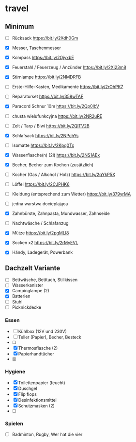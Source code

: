 # travel

## Minimum

- [ ] Rücksack https://bit.ly/2Xdh0Gm
- [x] Messer, Taschenmesser
- [x] Kompass https://bit.ly/2OjyxbE
- [x] Feuerstahl / Feuerzeug / Anzünder https://bit.ly/2Xi23m8
- [x] Stirnlampe https://bit.ly/2NMDRFB
- [ ] Erste-Hilfe-Kasten, Medikamente https://bit.ly/2rOhPK7
- [ ] Reparaturset https://bit.ly/358wTAF
- [x] Paracord Schnur 10m https://bit.ly/2Qp0IbV
- [ ] chusta wielufunkcyjna https://bit.ly/2NR2uRE

- [ ] Zelt / Tarp / Biwi https://bit.ly/2QlTV2B
- [x] Schlafsack https://bit.ly/2NPchYs
- [ ] Isomatte https://bit.ly/2Kpq0Tx

- [x] Wasserflasche(n) (2l) https://bit.ly/2NS1AEx
- [x] Becher, Becher zum Kochen (zusätzlich)
- [ ] Kocher (Gas / Alkohol / Holz) https://bit.ly/2qYkP5X
- [ ] Löffel https://bit.ly/2CJPHK6

- [ ] Kleidung (entsprechend zum Wetter) https://bit.ly/379yrMA
- [ ] jedna warstwa docieplająca
- [x] Zahnbürste, Zahnpasta, Mundwasser, Zahnseide
- [ ] Nachtwäsche / Schlafanzug
- [x] Mütze https://bit.ly/2pgMLl8
- [x] Socken x2 https://bit.ly/2rMyEVL

- [x] Händy, Ladegerät, Powerbank

## Dachzelt Variante

- [ ] Bettwäsche, Betttuch, Stillkissen
- [ ] Wasserkanister
- [x] Campinglampe (2)
- [X] Batterien
- [ ] Stuhl
- [ ] Picknickdecke

### Essen

- [ ] Kühlbox (12V und 230V)
- [ ] Teller (Papier), Becher, Besteck
- [ ] 
- [x] Thermosflasche (2)
- [x] Papierhandtücher
- [x] 

### Hygiene

- [x] Toilettenpapier (feucht)
- [x] Duschgel
- [x] Flip flops
- [x] Desinfektionsmittel
- [x] Schutzmasken (2)
- [ ] 

### Spielen

- [ ] Badminton, Rugby, Wer hat die vier
